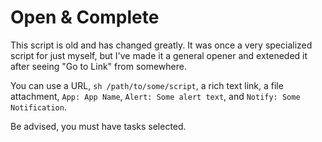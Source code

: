 # Open & Complete

This script is old and has changed greatly. It was once a very specialized script for just myself, but I've made it a general opener and exteneded it after seeing "Go to Link" from somewhere.

You can use a URL, `sh /path/to/some/script`, a rich text link, a file attachment, `App: App Name`, `Alert: Some alert text`, and `Notify: Some Notification`.

Be advised, you must have tasks selected.

